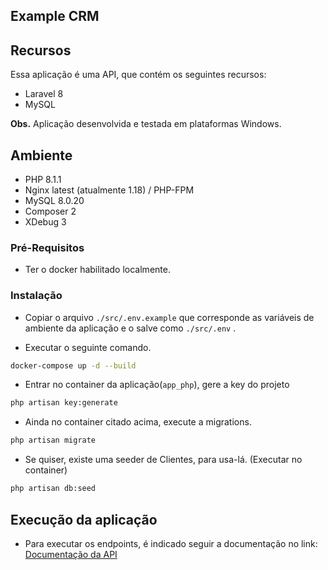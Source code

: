 ## Example CRM

## Recursos

Essa aplicação é uma API, que contém os seguintes recursos:

- Laravel 8
- MySQL

**Obs.** Aplicação desenvolvida e testada em plataformas Windows.

## Ambiente

- PHP 8.1.1
- Nginx latest (atualmente 1.18) / PHP-FPM
- MySQL 8.0.20
- Composer 2
- XDebug 3

### Pré-Requisitos

- Ter o docker habilitado localmente.

### Instalação

- Copiar o arquivo `./src/.env.example` que corresponde as variáveis de ambiente da aplicação e o salve
  como `./src/.env` .

- Executar o seguinte comando.

```bash
docker-compose up -d --build
```

- Entrar no container da aplicação(`app_php`), gere a key do projeto

```bash
php artisan key:generate
```

- Ainda no container citado acima, execute a migrations.

```bash
php artisan migrate
```

- Se quiser, existe uma seeder de Clientes, para usa-lá. (Executar no container)

```bash
php artisan db:seed
```

## Execução da aplicação

- Para executar os endpoints, é indicado seguir a documentação no link: [Documentação da API](https://documenter.getpostman.com/view/13762067/2s8Z72UBKr)
